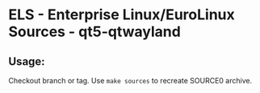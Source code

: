 # ELS - Enterprise Linux/EuroLinux Sources - qt5-qtwayland
 
## Usage:
  Checkout branch or tag. Use `make sources` to recreate  SOURCE0 archive.
